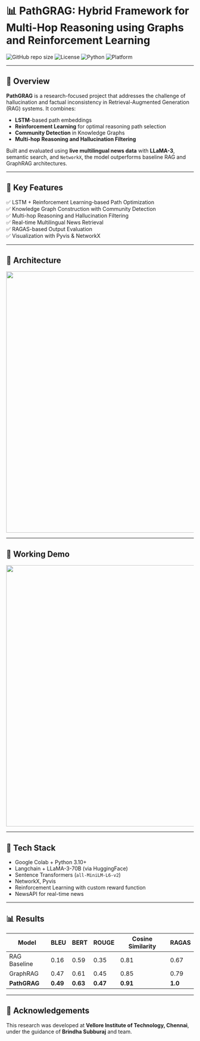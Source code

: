 # 📊 PathGRAG: Hybrid Framework for Multi-Hop Reasoning using Graphs and Reinforcement Learning

![GitHub repo size](https://img.shields.io/github/repo-size/saivigneshmn/pathgrag?color=blue)
![License](https://img.shields.io/github/license/saivigneshmn/pathgrag)
![Python](https://img.shields.io/badge/python-3.8+-blue)
![Platform](https://img.shields.io/badge/platform-Google%20Colab-yellow)

---

## 🚀 Overview

**PathGRAG** is a research-focused project that addresses the challenge of hallucination and factual inconsistency in Retrieval-Augmented Generation (RAG) systems. It combines:
- **LSTM**-based path embeddings  
- **Reinforcement Learning** for optimal reasoning path selection  
- **Community Detection** in Knowledge Graphs  
- **Multi-hop Reasoning and Hallucination Filtering**

Built and evaluated using **live multilingual news data** with **LLaMA-3**, semantic search, and `NetworkX`, the model outperforms baseline RAG and GraphRAG architectures.

---

## 📌 Key Features

✅ LSTM + Reinforcement Learning-based Path Optimization  
✅ Knowledge Graph Construction with Community Detection  
✅ Multi-hop Reasoning and Hallucination Filtering  
✅ Real-time Multilingual News Retrieval  
✅ RAGAS-based Output Evaluation  
✅ Visualization with Pyvis & NetworkX

---

## 🧠 Architecture

<p align="center">
  <img src="assets/architecture.png" width="700"/>
</p>

---

## 🧪 Working Demo

<p align="center">
  <img src="assets/demo.gif" width="700"/>
</p>

---

## 🧰 Tech Stack

- Google Colab + Python 3.10+
- Langchain + LLaMA-3-70B (via HuggingFace)
- Sentence Transformers (`all-MiniLM-L6-v2`)
- NetworkX, Pyvis
- Reinforcement Learning with custom reward function
- NewsAPI for real-time news

---

## 📊 Results

| Model        | BLEU | BERT | ROUGE | Cosine Similarity | RAGAS |
|--------------|------|------|--------|-------------------|--------|
| RAG Baseline | 0.16 | 0.59 | 0.35   | 0.81              | 0.67   |
| GraphRAG     | 0.47 | 0.61 | 0.45   | 0.85              | 0.79   |
| **PathGRAG** | **0.49** | **0.63** | **0.47** | **0.91** | **1.0** |

---


## 🤝 Acknowledgements

This research was developed at **Vellore Institute of Technology, Chennai**,  
under the guidance of **Brindha Subburaj** and team.

